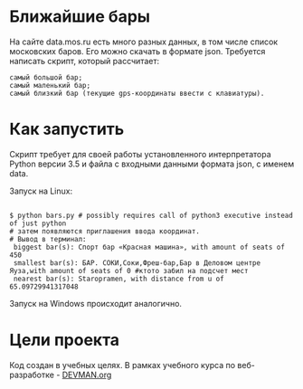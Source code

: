 # Ближайшие бары

На сайте data.mos.ru есть много разных данных, в том числе список московских баров. Его можно скачать в формате json.
Требуется написать скрипт, который рассчитает:

    самый большой бар;
    самый маленький бар;
    самый близкий бар (текущие gps-координаты ввести с клавиатуры).


# Как запустить

Скрипт требует для своей работы установленного интерпретатора Python версии 3.5 и файла с входными данными формата json, с именем data.

Запуск на Linux:

```#!bash

$ python bars.py # possibly requires call of python3 executive instead of just python
# затем появляются приглашения ввода координат.
# Вывод в терминал:
 biggest bar(s): Спорт бар «Красная машина», with amount of seats of 450
 smallest bar(s): БАР. СОКИ,Соки,Фреш-бар,Бар в Деловом центре Яуза,with amount of seats of 0 #ктото забил на подсчет мест
 nearest bar(s): Staropramen, with distance from u of 65.09729941317048
```
Запуск на Windows происходит аналогично.

# Цели проекта

Код создан в учебных целях. В рамках учебного курса по веб-разработке - [DEVMAN.org](https://devman.org)
